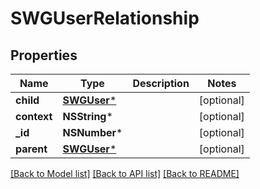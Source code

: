 # SWGUserRelationship

## Properties
Name | Type | Description | Notes
------------ | ------------- | ------------- | -------------
**child** | [**SWGUser***](SWGUser.md) |  | [optional] 
**context** | **NSString*** |  | [optional] 
**_id** | **NSNumber*** |  | [optional] 
**parent** | [**SWGUser***](SWGUser.md) |  | [optional] 

[[Back to Model list]](../README.md#documentation-for-models) [[Back to API list]](../README.md#documentation-for-api-endpoints) [[Back to README]](../README.md)


